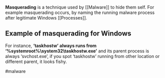 **Masquerading** is a technique used by [[Malware]] to hide them self. For example masquerading occurs, by naming the running malware process after legitimate Windows [[Processes]].

## Example of masquerading for Windows

For instance, **‘taskhostw’ always runs from ‘%systemroot%\system32\taskhostw.exe’** and its parent process is always ‘svchost.exe’, if you spot ‘taskhostw’ running from other location or different parent, it looks fishy.

#malware 